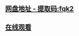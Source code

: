 
## [网盘地址 - 提取码:fqk2](https://pan.baidu.com/s/1kYOUYpviZoN9Vwlh2CP68g)

## [在线观看](https://www.ixigua.com/6854594958062518798/?utm_source=xiguastudio)






